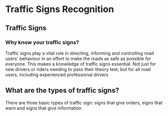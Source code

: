 # Traffic Signs Recognition
## Traffic Signs
### Why know your traffic signs?
Traffic signs play a vital role in directing, informing and controlling
road users' behaviour in an effort to make the roads as safe as
possible for everyone. This makes a knowledge of traffic signs
essential. Not just for new drivers or riders needing to pass their
theory test, but for all road users, including experienced
professional drivers

## What are the types of traffic signs?
There are three basic types of traffic sign: signs that give orders, signs that warn and signs that give information
